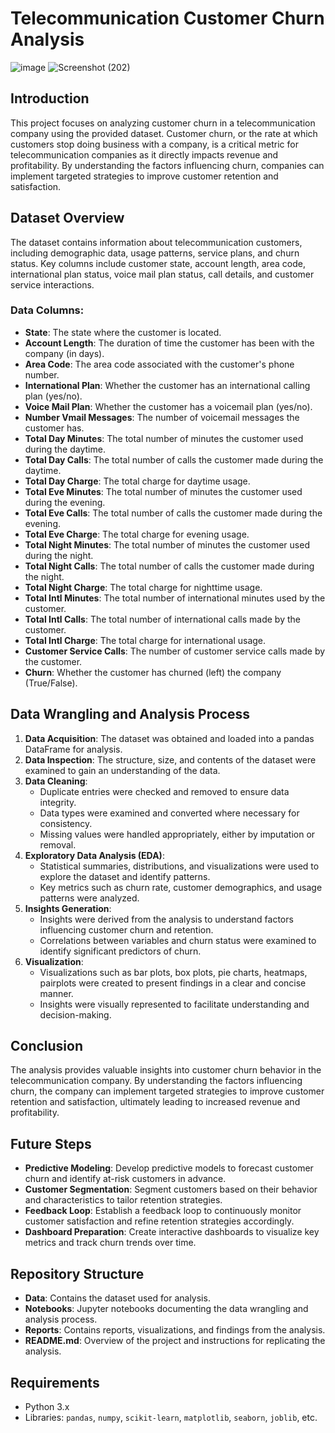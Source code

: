 # Telecommunication Customer Churn Analysis

![image](https://github.com/user-attachments/assets/8da963c6-3d63-46c5-a46d-27f642fb9375)
![Screenshot (202)](https://github.com/user-attachments/assets/590df928-45bf-4e11-8a12-c326466924b7)



## Introduction

This project focuses on analyzing customer churn in a telecommunication company using the provided dataset. Customer churn, or the rate at which customers stop doing business with a company, is a critical metric for telecommunication companies as it directly impacts revenue and profitability. By understanding the factors influencing churn, companies can implement targeted strategies to improve customer retention and satisfaction.

## Dataset Overview

The dataset contains information about telecommunication customers, including demographic data, usage patterns, service plans, and churn status. Key columns include customer state, account length, area code, international plan status, voice mail plan status, call details, and customer service interactions.

### Data Columns:
- **State**: The state where the customer is located.
- **Account Length**: The duration of time the customer has been with the company (in days).
- **Area Code**: The area code associated with the customer's phone number.
- **International Plan**: Whether the customer has an international calling plan (yes/no).
- **Voice Mail Plan**: Whether the customer has a voicemail plan (yes/no).
- **Number Vmail Messages**: The number of voicemail messages the customer has.
- **Total Day Minutes**: The total number of minutes the customer used during the daytime.
- **Total Day Calls**: The total number of calls the customer made during the daytime.
- **Total Day Charge**: The total charge for daytime usage.
- **Total Eve Minutes**: The total number of minutes the customer used during the evening.
- **Total Eve Calls**: The total number of calls the customer made during the evening.
- **Total Eve Charge**: The total charge for evening usage.
- **Total Night Minutes**: The total number of minutes the customer used during the night.
- **Total Night Calls**: The total number of calls the customer made during the night.
- **Total Night Charge**: The total charge for nighttime usage.
- **Total Intl Minutes**: The total number of international minutes used by the customer.
- **Total Intl Calls**: The total number of international calls made by the customer.
- **Total Intl Charge**: The total charge for international usage.
- **Customer Service Calls**: The number of customer service calls made by the customer.
- **Churn**: Whether the customer has churned (left) the company (True/False).

## Data Wrangling and Analysis Process

1. **Data Acquisition**: The dataset was obtained and loaded into a pandas DataFrame for analysis.
2. **Data Inspection**: The structure, size, and contents of the dataset were examined to gain an understanding of the data.
3. **Data Cleaning**:
   - Duplicate entries were checked and removed to ensure data integrity.
   - Data types were examined and converted where necessary for consistency.
   - Missing values were handled appropriately, either by imputation or removal.
4. **Exploratory Data Analysis (EDA)**:
   - Statistical summaries, distributions, and visualizations were used to explore the dataset and identify patterns.
   - Key metrics such as churn rate, customer demographics, and usage patterns were analyzed.
5. **Insights Generation**:
   - Insights were derived from the analysis to understand factors influencing customer churn and retention.
   - Correlations between variables and churn status were examined to identify significant predictors of churn.
6. **Visualization**:
   - Visualizations such as bar plots, box plots, pie charts, heatmaps, pairplots were created to present findings in a clear and concise manner.
   - Insights were visually represented to facilitate understanding and decision-making.

## Conclusion

The analysis provides valuable insights into customer churn behavior in the telecommunication company. By understanding the factors influencing churn, the company can implement targeted strategies to improve customer retention and satisfaction, ultimately leading to increased revenue and profitability.

## Future Steps

- **Predictive Modeling**: Develop predictive models to forecast customer churn and identify at-risk customers in advance.
- **Customer Segmentation**: Segment customers based on their behavior and characteristics to tailor retention strategies.
- **Feedback Loop**: Establish a feedback loop to continuously monitor customer satisfaction and refine retention strategies accordingly.
- **Dashboard Preparation**: Create interactive dashboards to visualize key metrics and track churn trends over time.

## Repository Structure

- **Data**: Contains the dataset used for analysis.
- **Notebooks**: Jupyter notebooks documenting the data wrangling and analysis process.
- **Reports**: Contains reports, visualizations, and findings from the analysis.
- **README.md**: Overview of the project and instructions for replicating the analysis.

## Requirements

- Python 3.x
- Libraries: `pandas`, `numpy`, `scikit-learn`, `matplotlib`, `seaborn`, `joblib`, etc.
